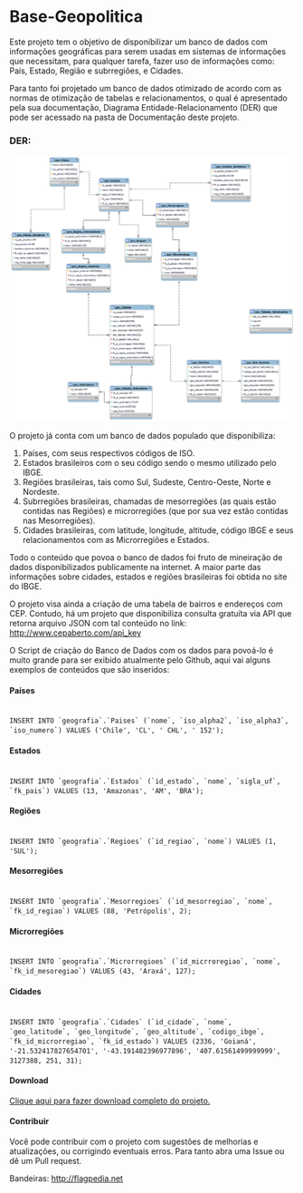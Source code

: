 # Base-Geopolitica
Este projeto tem o objetivo de disponibilizar um banco de dados com informações geográficas para serem usadas em sistemas de informações que necessitam, para qualquer tarefa, fazer uso de informações como: País, Estado, Região e subrregiões, e Cidades.

Para tanto foi projetado um banco de dados otimizado de acordo com as normas de otimização de tabelas e relacionamentos, o qual é apresentado pela sua documentação, Diagrama Entidade-Relacionamento (DER) que pode ser acessado na pasta de Documentação deste projeto.

<h3>DER:</h3>
<img src="https://github.com/izaquiellbessas/Base-Geopolitica/blob/master/Documenta%C3%A7%C3%A3o/DER%20Geral.png?raw=true" alt="DER" />

O projeto já conta com um banco de dados populado que disponibiliza:
<ol>
  <li> Países, com seus respectivos códigos de ISO. </li>
  <li> Estados brasileiros com o seu código sendo o mesmo utilizado pelo IBGE. </li>
  <li> Regiões brasileiras, tais como Sul, Sudeste, Centro-Oeste, Norte e Nordeste. </li>
  <li> Subrregiões brasileiras, chamadas de mesorregiões (as quais estão contidas nas Regiões) e microrregiões (que por sua vez estão contidas nas Mesorregiões).
  <li> Cidades brasileiras, com latitude, longitude, altitude, código IBGE e seus relacionamentos com as Microrregiões e Estados. </li>
</ol>

Todo o conteúdo que povoa o banco de dados foi fruto de mineiração de dados disponibilizados publicamente na internet. A maior parte das informações sobre cidades, estados e regiões brasileiras foi obtida no site do IBGE.

O projeto visa ainda a criação de uma tabela de bairros e endereços com CEP. Contudo, há um projeto que disponibiliza consulta gratuíta via API que retorna arquivo JSON com tal conteúdo no link: http://www.cepaberto.com/api_key

O Script de criação do Banco de Dados com os dados para povoá-lo é muito grande para ser exibido atualmente pelo Github, aqui vai alguns exemplos de conteúdos que são inseridos:
<h4>Países</h4>
<code>
INSERT INTO `geografia`.`Paises` (`nome`, `iso_alpha2`, `iso_alpha3`, `iso_numero`) VALUES ('Chile', 'CL', ' CHL', ' 152');
</code>

<h4>Estados</h4>
<code>
INSERT INTO `geografia`.`Estados` (`id_estado`, `nome`, `sigla_uf`, `fk_pais`) VALUES (13, 'Amazonas', 'AM', 'BRA');
</code>

<h4>Regiões</h4>
<code>
INSERT INTO `geografia`.`Regioes` (`id_regiao`, `nome`) VALUES (1, 'SUL');
</code>

<h4>Mesorregiões</h4>
<code>
INSERT INTO `geografia`.`Mesorregioes` (`id_mesorregiao`, `nome`, `fk_id_regiao`) VALUES (88, 'Petrópolis', 2);
</code>

<h4>Microrregiões</h4>
<code>
INSERT INTO `geografia`.`Microrregioes` (`id_micrroregiao`, `nome`, `fk_id_mesoregiao`) VALUES (43, 'Araxá', 127);
</code>

<h4>Cidades</h4>
<code>
INSERT INTO `geografia`.`Cidades` (`id_cidade`, `nome`, `geo_latitude`, `geo_longitude`, `geo_altitude`, `codigo_ibge`, `fk_id_microrregiao`, `fk_id_estado`) VALUES (2336, 'Goianá', '-21.532417827654701', '-43.191482396977896', '407.61561499999999', 3127388, 251, 31);
</code>

<h4>Download</h4>
<a href="https://github.com/izaquiellbessas/Base-Geopolitica/archive/master.zip"> Clique aqui para fazer download completo do projeto. </a>

<h4>Contribuir</h4>
<p>
Você pode contribuir com o projeto com sugestões de melhorias e atualizações, ou corrigindo eventuais erros. Para tanto abra uma Issue ou dê um Pull request.
</p>

Bandeiras: http://flagpedia.net
